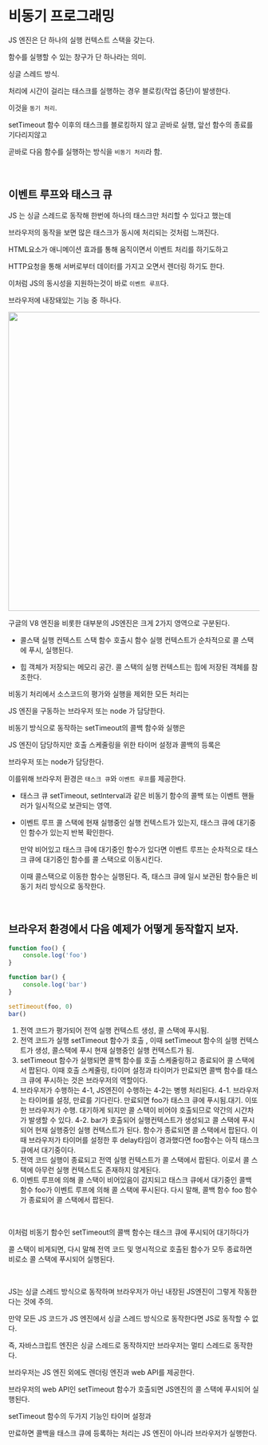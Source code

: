 # 비동기 프로그래밍

JS 엔진은 단 하나의 실행 컨텍스트 스택을 갖는다.

함수를 실행할 수 있는 창구가 단 하나라는 의미.

싱글 스레드 방식.

처리에 시간이 걸리는 태스크를 실행하는 경우 블로킹(작업 중단)이 발생한다.

이것을 `동기 처리`.

setTimeout 함수 이후의 태스크를 블로킹하지 않고 곧바로 실행, 앞선 함수의 종료를 기다리지않고

곧바로 다음 함수를 실행하는 방식을 `비동기 처리`라 함.


<br>

## 이벤트 루프와 태스크 큐

JS 는 싱글 스레드로 동작해 한번에 하나의 태스크만 처리할 수 있다고 했는데

브라우저의 동작을 보면 많은 태스크가 동시에  처리되는 것처럼 느껴진다.

HTML요소가 애니메이션 효과를 통해 움직이면서 이벤트 처리를 하기도하고

HTTP요청을 통해 서버로부터 데이터를 가지고 오면서 렌더링 하기도 한다.

이처럼 JS의 동시성을 지원하는것이 바로 `이벤트 루프`다.

브라우저에 내장돼있는 기능 중 하나다.

<img src="../../image/deepdive/이벤트루프.png" width="600" />

구글의 V8 엔진을 비롯한 대부분의 JS엔진은 크게 2가지 영역으로 구분된다.

- 콜스택
    실행 컨텍스트 스택
    함수 호출시 함수 실행 컨텍스트가 순차적으로 콜 스택에 푸시, 실행된다.

- 힙
    객체가 저장되는 메모리 공간.
    콜 스택의 실행 컨텍스트는 힙에 저장된 객체를 참조한다.


비동기 처리에서 소스코드의 평가와 실행을 제외한 모든 처리는

JS 엔진을 구동하는 브라우저 또는 node 가 담당한다.

비동기 방식으로 동작하는 setTimeout의 콜백 함수와 실행은

JS 엔진이 담당하지만 호출 스케줄링을 위한 타이머 설정과 콜백의 등록은

브라우저 또는 node가 담당한다.

이를위해 브라우저 환경은 `태스크 큐`와 `이벤트 루프`를 제공한다.

- 태스크 큐
    setTimeout, setInterval과 같은 비동기 함수의 콜백 또는 이벤트 핸들러가 일시적으로 보관되는 영역.

- 이벤트 루프
    콜 스택에 현재 실행중인 실행 컨텍스트가 있는지, 태스크 큐에 대기중인 함수가 있는지 반복 확인한다.

    만약 비어있고 태스크 큐에 대기중인 함수가 있다면 이벤트 루프는 순차적으로 태스크 큐에 대기중인 함수를 콜 스택으로 이동시킨다.

    이때 콜스택으로 이동한 함수는 실행된다. 즉, 태스크 큐에 일시 보관된 함수들은 비동기 처리 방식으로 동작한다.


<br>

## 브라우저 환경에서 다음 예제가 어떻게 동작할지 보자.

```js
function foo() {
    console.log('foo')
}

function bar() {
    console.log('bar')
}

setTimeout(foo, 0)
bar()
```

1. 전역 코드가 평가되어 전역 실행 컨텍스트 생성, 콜 스택에 푸시됨.
2. 전역 코드가 실행 setTimeout 함수가 호출 , 이때 setTimeout 함수의 실행 컨텍스트가 생성, 콜스택에 푸시 현재 실행중인 실행 컨텍스트가 됨.
3. setTimeout 함수가 실행되면 콜백 함수를 호출 스케줄링하고 종료되어 콜 스택에서 팝된다. 이때 호출 스케줄링, 타이머 설정과 타이머가 만료되면 콜백 함수를 태스크 큐에 푸시하는 것은 브라우저의 역할이다.
4. 브라우저가 수행하는 4-1, JS엔진이 수행하는 4-2는 병행 처리된다.
4-1. 브라우저는 타이머를 설정, 만료를 기다린다. 만료되면 foo가 태스크 큐에 푸시됨.대기. 이또한 브라우저가 수행. 대기하게 되지만 콜 스택이 비어야 호출되므로 약간의 시간차가 발생할 수 있다.
4-2. bar가 호출되어 실행컨텍스트가 생성되고 콜 스택에 푸시되어 현재 실행중인 실행 컨텍스트가 된다. 함수가 종료되면 콜 스택에서 팝된다. 이때 브라우저가 타이머를 설정한 후 delay타임이 경과했다면 foo함수는 아직 태스크 큐에서 대기중이다.
5. 전역 코드 실행이 종료되고 전역 실행 컨텍스트가 콜 스택에서 팝된다.
이로서 콜 스택에 아무런 실행 컨텍스트도 존재하지 않게된다.
6. 이벤트 루프에 의해 콜 스택이 비어있음이 감지되고 태스크 큐에서 대기중인
콜백 함수 foo가 이벤트 루프에 의해 콜 스택에 푸시된다. 다시 말해, 콜백 함수 foo 함수가 종료되어 콜 스택에서 팝된다.

<br>

이처럼 비동기 함수인 setTimeout의 콜백 함수는 태스크 큐에 푸시되어 대기하다가

콜 스택이 비게되면, 다시 말해 전역 코드 및 명시적으로 호출된 함수가 모두 종료하면 비로소 콜 스택에 푸시되어 실행된다.

<br>

JS는 싱글 스레드 방식으로 동작하며 브라우저가 아닌 내장된 JS엔진이 그렇게 작동한다는 것에 주의.

만약 모든 JS 코드가 JS 엔진에서 싱글 스레드 방식으로 동작한다면 JS로 동작할 수 없다.

즉, 자바스크립트 엔진은 싱글 스레드로 동작하지만 브라우저는 멀티 스레드로 동작한다.


브라우저는 JS 엔진 외에도 렌더링 엔진과 web API를 제공한다.

브라우저의 web API인 setTimeout 함수가 호출되면 JS엔진의 콜 스택에 푸시되어 실행된다.

setTimeout 함수의 두가지 기능인 타이머 설정과

만료하면 콜백을 태스크 큐에 등록하는 처리는 JS 엔진이 아니라 브라우저가 실행한다.


